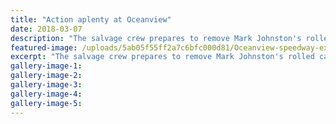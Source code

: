 ```yaml
---
title: "Action aplenty at Oceanview"
date: 2018-03-07
description: "The salvage crew prepares to remove Mark Johnston's rolled car from the track after a third heat incident..."
featured-image: /uploads/5ab05f55ff2a7c6bfc000d81/Oceanview-speedway-ex-mark-johnston-photomidweek-7-march.PNG
excerpt: "The salvage crew prepares to remove Mark Johnston's rolled car from the track after a third heat incident."
gallery-image-1: 
gallery-image-2: 
gallery-image-3: 
gallery-image-4: 
gallery-image-5: 
---
```


